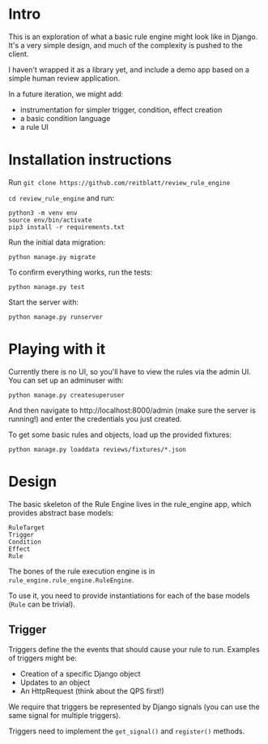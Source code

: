 # Intro

This is an exploration of what a basic rule engine might look like in Django. It's a very simple design, and much of the complexity is pushed to the client.

I haven't wrapped it as a library yet, and include a demo app based on a simple human review application.

In a future iteration, we might add:
- instrumentation for simpler trigger, condition, effect creation
- a basic condition language
- a rule UI

# Installation instructions

Run `git clone https://github.com/reitblatt/review_rule_engine`

`cd review_rule_engine` and run:

```
python3 -m venv env
source env/bin/activate
pip3 install -r requirements.txt
```

Run the initial data migration:

```
python manage.py migrate
```

To confirm everything works, run the tests:
```
python manage.py test
```

Start the server with:
```
python manage.py runserver
```

# Playing with it

Currently there is no UI, so you'll have to view the rules via the admin UI. You can set up an adminuser with:
```
python manage.py createsuperuser
```

And then navigate to http://localhost:8000/admin (make sure the server is running!) and enter the credentials you just created.

To get some basic rules and objects, load up the provided fixtures:

```
python manage.py loaddata reviews/fixtures/*.json
```

# Design

The basic skeleton of the Rule Engine lives in the rule_engine app, which provides abstract base models:
```
RuleTarget
Trigger
Condition
Effect
Rule
```

The bones of the rule execution engine is in `rule_engine.rule_engine.RuleEngine`.

To use it, you need to provide instantiations for each of the base models (`Rule` can be trivial).

## Trigger
Triggers define the the events that should cause your rule to run. Examples of triggers might be:

- Creation of a specific Django object
- Updates to an object
- An HttpRequest (think about the QPS first!)

We require that triggers be represented by Django signals (you can use the same signal for multiple triggers).

Triggers need to implement the `get_signal()` and `register()` methods.